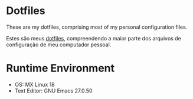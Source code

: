 # Dotfiles

These are my dotfiles, comprising most of my personal configuration files.

Estes são meus [dotfiles](https://wiki.archlinux.org/index.php/Dotfiles_(Portugu%C3%AAs)), compreendendo a maior parte dos arquivos de configuração de meu computador pessoal.

# Runtime Environment

- OS: MX Linux 18
- Text Editor: GNU Emacs 27.0.50
